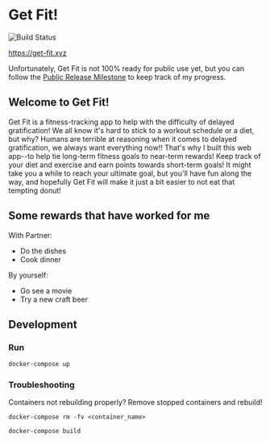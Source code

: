# Get Fit!

![Build Status](https://img.shields.io/travis/com/samhinshaw/get_fit.svg?style=flat-square)

https://get-fit.xyz

Unfortunately, Get Fit is not 100% ready for public use yet, but you can follow the [Public Release Milestone](https://github.com/samhinshaw/get_fit/milestone/1) to keep track of my progress.

## Welcome to Get Fit!

Get Fit is a fitness-tracking app to help with the difficulty of delayed gratification! We all know it's hard to stick to a workout schedule or a diet, but why? Humans are terrible at reasoning when it comes to delayed gratification, we always want everything now!! That's why I built this web app--to help tie long-term fitness goals to near-term rewards! Keep track of your diet and exercise and earn points towards short-term goals! It might take you a while to reach your ultimate goal, but you'll have fun along the way, and hopefully Get Fit will make it just a bit easier to not eat that tempting donut!

## Some rewards that have worked for me

With Partner:

- Do the dishes
- Cook dinner

By yourself:

- Go see a movie
- Try a new craft beer

## Development

### Run

```sh
docker-compose up
```

### Troubleshooting

Containers not rebuilding properly? Remove stopped containers and rebuild!

```
docker-compose rm -fv <container_name>
```

```sh
docker-compose build
```
